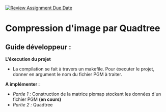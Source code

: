 [![Review Assignment Due Date](https://classroom.github.com/assets/deadline-readme-button-22041afd0340ce965d47ae6ef1cefeee28c7c493a6346c4f15d667ab976d596c.svg)](https://classroom.github.com/a/LZABp_05)
# Compression d'image par Quadtree  

## Guide développeur :  
**L'éxecution du projet**  
- La compilation se fait à travers un makefile. Pour éxecuter le projet, donner en argument le nom du fichier PGM à traiter.

**A implémenter :**  
- *Partie 1 :*
  Construction de la matrice pixmap stockant les données d'un fichier PGM **(en cours)**
- *Partie 2 :*
  Quadtree 
